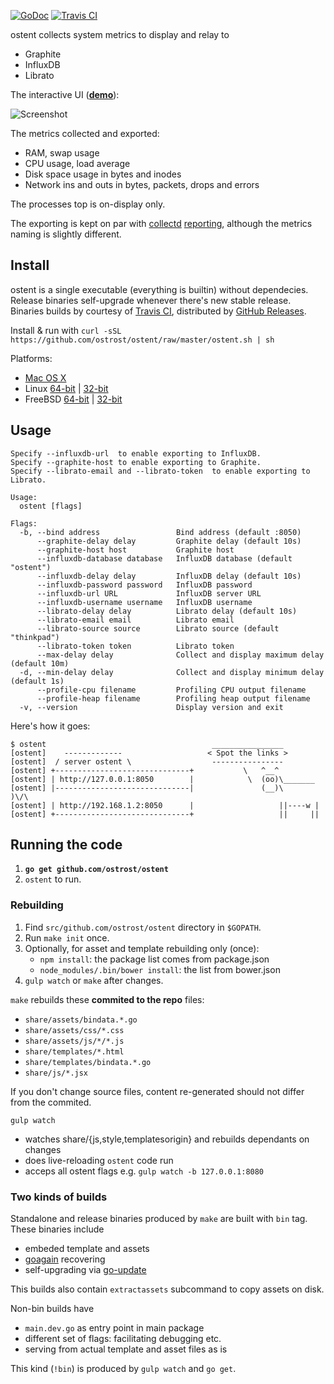 [![GoDoc](https://godoc.org/github.com/ostrost/ostent?status.svg)](https://godoc.org/github.com/ostrost/ostent)
[![Travis CI](https://travis-ci.org/ostrost/ostent.svg?branch=master)](https://travis-ci.org/ostrost/ostent)

ostent collects system metrics to display and relay to

- Graphite
- InfluxDB
- Librato

The interactive UI ([**demo**](http://demo.ostrost.com/)):

![Screenshot](https://www.ostrost.com/ostent/screenshot.png)

The metrics collected and exported:
- RAM, swap usage
- CPU usage, load average
- Disk space usage in bytes and inodes
- Network ins and outs in bytes, packets, drops and errors

The processes top is on-display only.

The exporting is kept on par with [collectd](https://collectd.org/)
[reporting](https://collectd.org/wiki/index.php/Plugin:Write_Graphite),
although the metrics naming is slightly different.

## Install

ostent is a single executable (everything is builtin) without dependecies.
Release binaries self-upgrade whenever there's new stable release.
Binaries builds by courtesy of [Travis CI](https://travis-ci.org/ostrost/ostent),
distributed by [GitHub Releases](https://github.com/ostrost/ostent/releases).

Install & run with `curl -sSL https://github.com/ostrost/ostent/raw/master/ostent.sh | sh`

Platforms:

   - [Mac OS X](https://github.com/ostrost/ostent/releases/download/v0.5.0/Darwin.x86_64)
   - Linux [64-bit](https://github.com/ostrost/ostent/releases/download/v0.5.0/Linux.x86_64) | [32-bit](https://github.com/ostrost/ostent/releases/download/v0.5.0/Linux.i686)
   - FreeBSD [64-bit](https://github.com/ostrost/ostent/releases/download/v0.5.0/FreeBSD.amd64) | [32-bit](https://github.com/ostrost/ostent/releases/download/v0.5.0/FreeBSD.i386)

## Usage

```
Specify --influxdb-url  to enable exporting to InfluxDB.
Specify --graphite-host to enable exporting to Graphite.
Specify --librato-email and --librato-token  to enable exporting to Librato.

Usage:
  ostent [flags]
  
Flags:
  -b, --bind address                 Bind address (default :8050)
      --graphite-delay delay         Graphite delay (default 10s)
      --graphite-host host           Graphite host
      --influxdb-database database   InfluxDB database (default "ostent")
      --influxdb-delay delay         InfluxDB delay (default 10s)
      --influxdb-password password   InfluxDB password
      --influxdb-url URL             InfluxDB server URL
      --influxdb-username username   InfluxDB username
      --librato-delay delay          Librato delay (default 10s)
      --librato-email email          Librato email
      --librato-source source        Librato source (default "thinkpad")
      --librato-token token          Librato token
      --max-delay delay              Collect and display maximum delay (default 10m)
  -d, --min-delay delay              Collect and display minimum delay (default 1s)
      --profile-cpu filename         Profiling CPU output filename
      --profile-heap filename        Profiling heap output filename
  -v, --version                      Display version and exit
```

Here's how it goes:

```
$ ostent                                     ________________
[ostent]    -------------                   < Spot the links >
[ostent]  / server ostent \                  ----------------
[ostent] +------------------------------+           \   ^__^
[ostent] | http://127.0.0.1:8050        |            \  (oo)\_______
[ostent] |------------------------------|               (__)\       )\/\
[ostent] | http://192.168.1.2:8050      |                   ||----w |
[ostent] +------------------------------+                   ||     ||
```

## Running the code

1. **`go get github.com/ostrost/ostent`**
2. `ostent` to run.

### Rebuilding

1. Find `src/github.com/ostrost/ostent` directory in `$GOPATH`.
2. Run `make init` once.
3. Optionally, for asset and template rebuilding only (once):
   - `npm install`: the package list comes from package.json
   - `node_modules/.bin/bower install`: the list from bower.json
4. `gulp watch` or `make` after changes.

`make` rebuilds these **commited to the repo** files:
- `share/assets/bindata.*.go`
- `share/assets/css/*.css`
- `share/assets/js/*/*.js`
- `share/templates/*.html`
- `share/templates/bindata.*.go`
- `share/js/*.jsx`

If you don't change source files, content re-generated
should not differ from the commited.

`gulp watch`

- watches share/{js,style,templatesorigin} and rebuilds dependants on changes
- does live-reloading `ostent` code run
- acceps all ostent flags e.g. `gulp watch -b 127.0.0.1:8080`

### Two kinds of builds

Standalone and release binaries produced by `make` are built with `bin` tag.
These binaries include

- embeded template and assets
- [goagain](https://github.com/rcrowley/goagain) recovering
- self-upgrading via [go-update](https://github.com/inconshreveable/go-update)

This builds also contain `extractassets` subcommand to copy assets on disk.

Non-bin builds have
- `main.dev.go` as entry point in main package
- different set of flags: facilitating debugging etc.
- serving from actual template and asset files as is

This kind (`!bin`) is produced by `gulp watch` and `go get`.
